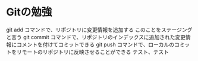 # Gitの勉強
git add コマンドで、リポジトリに変更情報を追加する
    このことをステージングと言う
git commit コマンドで、リポジトリのインデックスに追加された変更情報にコメントを付けてコミットできる
git push コマンドで、ローカルのコミットをリモートのリポジトリに反映させることができる
テスト、テスト
